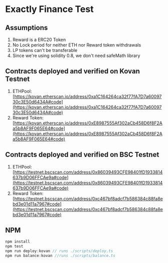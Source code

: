 # Exactly Finance Test

## Assumptions 

1) Reward is a ERC20 Token
2) No Lock period for neither ETH nor Reward token withdrawals
3) LP tokens can't be transferable
4) Since we're using solidity 0.8, we don't need safeMath library

## Contracts deployed and verified on Kovan Testnet

1) ETHPool: [https://kovan.etherscan.io/address/0xa1C164264ca32f77fA7D7a6009730c3E50d6434A#code](https://kovan.etherscan.io/address/0xa1C164264ca32f77fA7D7a6009730c3E50d6434A#code)
2) Reward Token: [https://kovan.etherscan.io/address/0xE8987555Af302aCb458D6f8F2Aa5b8AF9F065E64#code](https://kovan.etherscan.io/address/0xE8987555Af302aCb458D6f8F2Aa5b8AF9F065E64#code)

## Contracts deployed and verified on BSC Testnet

1) ETHPool: [https://testnet.bscscan.com/address/0x86039493CFE98401fD1933814637b9D06FFCAe9a#code](https://testnet.bscscan.com/address/0x86039493CFE98401fD1933814637b9D06FFCAe9a#code)
2) Reward Token: [https://testnet.bscscan.com/address/0xc467bf8adcf7b586384c88fa8ebd3e01d11a7967#code](https://testnet.bscscan.com/address/0xc467bf8adcf7b586384c88fa8ebd3e01d11a7967#code)


## NPM

```javascript
npm install
npm test
npm run deploy:kovan // runs ./scripts/deploy.ts
npm run balance:kovan //runs ./scripts/balance.ts